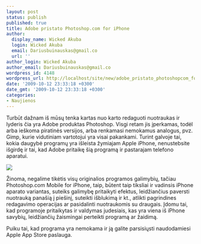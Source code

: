 ```yaml
---
layout: post
status: publish
published: true
title: Adobe pristato Photoshop.com for iPhone
author:
  display_name: Wicked Akuba
  login: Wicked Akuba
  email: Dariusbuinauskas@gmail.co
  url: ''
author_login: Wicked Akuba
author_email: Dariusbuinauskas@gmail.co
wordpress_id: 4148
wordpress_url: http://localhost/site/new/adobe_pristato_photoshopcom_for_iphone/
date: '2009-10-12 23:33:18 +0300'
date_gmt: '2009-10-12 23:33:18 +0300'
categories:
- Naujienos
---
```

<p>Turbūt dažnam iš mūsų tenka kartas nuo karto redaguoti nuotraukas ir lyderis čia yra Adobe produktas Photoshop. Visgi retam jis įperkamas, todėl arba ieškoma piratinės versijos, arba renkamasi nemokamus analogus, pvz. Gimp, kurie vidutiniam vartotojui yra visai pakankami. Turint galvoje tai, kokia daugybė programų yra išleista žymiajam Apple iPhone, nenustebsite išgirdę ir tai, kad Adobe pritaikę šią programą ir pastarajam telefono aparatui. </p>
<p><img src="http://img94.imageshack.us/img94/5228/photoshopcom.png" /></p>
<p>Žinoma, negalime tikėtis visų originalios programos galimybių, tačiau Photoshop.com Mobile for iPhone, taip, būtent taip tiksliai ir vadinsis iPhone aparato variantas, suteiks galimybę pritaikyti efektus, leidžiančius paversti nuotrauką panašią į piešinį, suteikti išblukimą ir kt., atlikti pagrindines redagavimo operacijas ar pasidalinti nuotraukomis su draugais. Įdomu tai, kad programoje pritaikytas ir valdymas judesiais, kas yra viena iš iPhone savybių, leidžiančių žaismingai perteikti programą ar žaidimą. </p>
<p>Puiku tai, kad programa yra nemokama ir ją galite parsisiųsti naudodamiesi Apple App Store paslauga.<br /></p>
